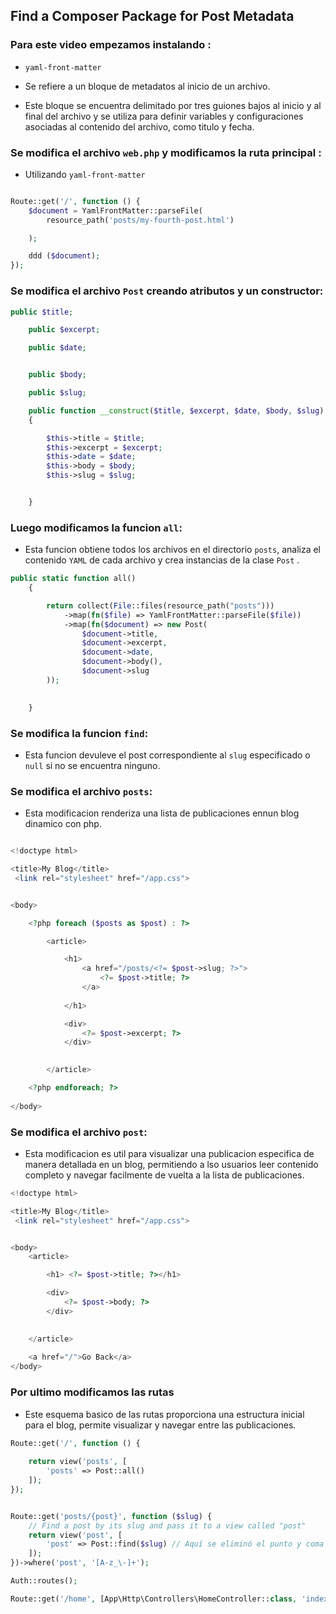## Find a Composer Package for Post Metadata

### **Para este video empezamos instalando :**  

- `yaml-front-matter`

- Se refiere a un bloque de metadatos al inicio de un archivo.
- Este bloque se encuentra delimitado por tres guiones bajos al inicio y al final del archivo y se utiliza para definir variables y configuraciones asociadas al contenido del archivo, como titulo y fecha.

### **Se modifica el archivo `web.php` y modificamos la ruta principal :** 

- Utilizando `yaml-front-matter`

```php

Route::get('/', function () {
    $document = YamlFrontMatter::parseFile(
        resource_path('posts/my-fourth-post.html')

    );

    ddd ($document);
});

```

### **Se modifica el archivo `Post` creando atributos y un constructor:** 

```php
public $title;

    public $excerpt;

    public $date;


    public $body; 

    public $slug;

    public function __construct($title, $excerpt, $date, $body, $slug)
    {

        $this->title = $title;
        $this->excerpt = $excerpt; 
        $this->date = $date; 
        $this->body = $body; 
        $this->slug = $slug; 


    }

```


### **Luego modificamos la funcion `all`:**

- Esta funcion  obtiene todos los archivos en el directorio `posts`, analiza el contenido `YAML` de cada archivo y crea instancias de la clase `Post` .

```php
public static function all()
    {

        return collect(File::files(resource_path("posts")))
            ->map(fn($file) => YamlFrontMatter::parseFile($file))
            ->map(fn($document) => new Post(
                $document->title,
                $document->excerpt,
                $document->date,
                $document->body(), 
                $document->slug
        ));    

     
    }

```

### **Se modifica la funcion `find`:**

- Esta funcion devuleve el post correspondiente al `slug` especificado o `null` si no se encuentra ninguno.


### **Se modifica el archivo `posts`:**

- Esta modificacion renderiza una lista de publicaciones ennun blog dinamico con php.


```php

<!doctype html> 

<title>My Blog</title>
 <link rel="stylesheet" href="/app.css">


<body>

    <?php foreach ($posts as $post) : ?> 

        <article>

            <h1>
                <a href="/posts/<?= $post->slug; ?>">
                    <?= $post->title; ?>
                </a>
            
            </h1>

            <div>
                <?= $post->excerpt; ?>
            </div>
            

        </article>

    <?php endforeach; ?>
    
</body>

```

### **Se modifica el archivo `post`:**

- Esta modificacion es util para visualizar una publicacion especifica de manera detallada en un blog, permitiendo a lso usuarios leer contenido completo y navegar facilmente de vuelta a la lista de publicaciones.

```php
<!doctype html> 

<title>My Blog</title>
 <link rel="stylesheet" href="/app.css">


<body>
    <article>

        <h1> <?= $post->title; ?></h1>

        <div>
            <?= $post->body; ?>
        </div>
      

    </article>
    
    <a href="/">Go Back</a>
</body>
```

###  **Por ultimo modificamos las rutas**

- Este esquema basico de las rutas proporciona una estructura inicial para el blog, permite visualizar y navegar entre las publicaciones.

```php
Route::get('/', function () {
  
    return view('posts', [
        'posts' => Post::all()
    ]); 
});


Route::get('posts/{post}', function ($slug) {
    // Find a post by its slug and pass it to a view called "post"
    return view('post', [
        'post' => Post::find($slug) // Aquí se eliminó el punto y coma incorrecto
    ]);
})->where('post', '[A-z_\-]+');

Auth::routes();

Route::get('/home', [App\Http\Controllers\HomeController::class, 'index'])->name('home');

```